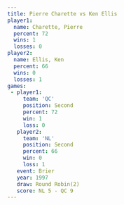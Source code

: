 ```yaml
---
title: Pierre Charette vs Ken Ellis
player1:                
  name: Charette, Pierre
  percent: 72           
  wins: 1               
  losses: 0             
player2:                
  name: Ellis, Ken      
  percent: 66           
  wins: 0               
  losses: 1             
games:
 - player1:          
     team: 'QC'      
     position: Second
     percent: 72     
     win: 1          
     loss: 0         
   player2:          
     team: 'NL'      
     position: Second
     percent: 66     
     win: 0          
     loss: 1         
   event: Brier        
   year: 1997          
   draw: Round Robin(2)
   score: NL 5 - QC 9  
---
```

